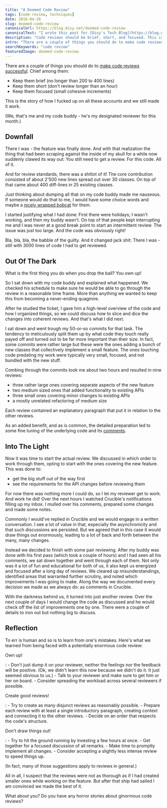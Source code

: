 ```yaml
---
title: "A Doomed Code Review"
tags: [code-review, techniques]
date: 2016-04-26
slug: doomed-code-review
canonicalUrl: https://blog.disy.net/doomed-code-review
canonicalText: "I wrote this post for [Disy's Tech Blog](https://blog.disy.net/). [Check out the original here](https://blog.disy.net/doomed-code-review) (with less swear words). There is also some interesting stuff about databases and geographical information system, so if you are interested in these topics, you might want to take a look."
description: "Code reviews should be brief, short, and focused. This is the story of how I fucked up on all those accounts and we still made it work."
intro: "There are a couple of things you should do to make code reviews successful. Chief among them, keep them brief, short, and focused. This is the story of how I fucked up on all these accounts and we still made it work."
searchKeywords: "code review"
featuredImage: doomed-code-review
---
```


There are a couple of things you should do to [make code reviews successful](https://smartbear.com/learn/code-review/best-practices-for-peer-code-review/).
Chief among them:

-   Keep them brief (no longer than 200 to 400 lines)
-   Keep them short (don't review longer than an hour)
-   Keep them focused (small cohesive increments)

This is the story of how I fucked up on all these accounts and we still made it work.

(We, that's me and my code buddy - he's my designated reviewer for this month.)

## Downfall

There I was - the feature was finally done.
And with that realization the thing that had been scraping against the inside of my skull for a while now suddenly clawed its way out: You still need to get a review.
For this code.
All of it.

And for review standards, there was a shitlot of it!
The core contribution consisted of about 2'500 new lines spread out over 30 classes.
On top of that came about 400 diff-lines in 25 existing classes.

Just thinking about dumping all that on my code buddy made me nauseous.
If someone would do that to me, I would have some choice words and maybe a [nicely wrapped bobcat](https://xkcd.com/325/) for them.

I started justifying what I had done: First there were holidays; I wasn't working, and then my buddy wasn't.
On top of that people kept interrupting me and I was never at a good break point to start an intermittent review.
The issue was just too large.
And the code was obviously right!

Bla, bla, bla, the babble of the guilty.
And it changed jack shit: There I was - still with 3000 lines of code I had to get reviewed.

## Out Of The Dark

What is the first thing you do when you drop the ball?
You own up!

So I sat down with my code buddy and explained what happened.
We checked his schedule to make sure he would be able to go through the review in a reasonable time frame.
More than anything we wanted to keep this from becoming a never-ending quagmire.

After he studied the ticket, I gave him a high-level overview of the code and how I organized things, so we could discuss how to slice and dice the changes into coherent reviews.
And that's what I did next.

I sat down and went trough my 50-or-so commits for that task.
The tendency to meticulously split them up by what code they touch really payed off and turned out to be far more important than their size.
In fact, some commits were rather large but these were the ones adding a bunch of new classes that collectively implement a small feature.
The ones touching code predating my work were typically very small, focused, and not bundled with the new stuff.

Combing through the commits took me about two hours and resulted in nine reviews:

-   three rather large ones covering separate aspects of the new feature
-   two medium sized ones that added functionality to existing APIs
-   three small ones covering minor changes to existing APIs
-   a mostly unrelated refactoring of medium size

Each review contained an explanatory paragraph that put it in relation to the other reviews.

As an added benefit, and as is common, the detailed preparation led to some fine tuning of the underlying code and its [comments](comment-your-fucking-code).

## Into The Light

Now it was time to start the actual review.
We discussed in which order to work through them, opting to start with the ones covering the new feature.
This was done to:

-   get the big stuff out of the way first
-   see the requirements for the API changes before reviewing them

For now there was nothing more I could do, so I let my reviewer get to work.
And work he did!
Over the next hours I watched Crucible's notifications filling up my inbox.
I mulled over his comments, prepared some changes and made some notes.

Commonly I would've replied in Crucible and we would engage in a written conversation.
I see a lot of value in that, especially the asynchronicity and that such discussions are persisted.
But we agreed that in this case it would draw things out enormously, leading to a lot of back and forth between the many, many changes.

Instead we decided to finish with some pair reviewing.
After my buddy was done with his first pass (which took a couple of hours) and I had seen all his comments, we sat down together and went through each of them.
Not only was it a lot of fun and educational for both of us, it also kept us energized and focused after a long day of reviews.
We cleared up misunderstandings, identified areas that warranted further scrutiny, and noted which improvements I was going to make.
Along the way we documented every decision we made as we always do: as comments in Crucible.

With the darkness behind us, it turned into just another review.
Over the next couple of days I would change the code as discussed and he would check off the list of improvements one by one.
There were a couple of details to iron out but nothing big to discuss.

## Reflection

To err is human and so is to learn from one's mistakes.
Here's what we learned from being faced with a potentially enormous code review:

Own up!

:   -   Don't just dump it on your reviewer, neither the feelings nor the feedback will be positive.
(Ok, we didn't learn this now because we didn't do it.
It just seemed obvious to us.)
	-   Talk to your reviewer and make sure to get him or her on board.
	-   Consider spreading the workload across several reviewers if possible.

Create good reviews!

:   -   Try to create as many disjunct reviews as reasonably possible.
	-   Prepare each review with at least a single introductory paragraph, creating context and connecting it to the other reviews.
	-   Decide on an order that respects the code's structure.

Don't draw things out!

:   -   Try to hit the ground running by investing a few hours at once.
	-   Get together for a focused discussion of all remarks.
	-   Make time to promptly implement all changes.
	-   Consider accepting a slightly less intense review to speed things up.

(In fact, many of those suggestions apply to reviews in general.)

All in all, I suspect that the reviews were not as thorough as if I had created smaller ones while working on the feature.
But after that ship had sailed I am convinced we made the best of it.

What about you?
Do you have any horror stories about ginormous code reviews?
